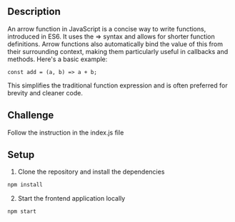 ## Description
An arrow function in JavaScript is a concise way to write functions, introduced in ES6. It uses the => syntax and allows for shorter function definitions. Arrow functions also automatically bind the value of this from their surrounding context, making them particularly useful in callbacks and methods. Here's a basic example:

```
const add = (a, b) => a + b;
```

This simplifies the traditional function expression and is often preferred for brevity and cleaner code.

## Challenge
Follow the instruction in the index.js file

## Setup

1. Clone the repository and install the dependencies
```bash
npm install
```
2. Start the frontend application locally
```bash
npm start
```